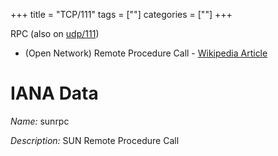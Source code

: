 +++
title = "TCP/111"
tags = [""]
categories = [""]
+++

RPC (also on [udp/111](../udp/111))

* (Open Network) Remote Procedure Call - [Wikipedia Article](http://en.wikipedia.org/wiki/Open_Network_Computing_Remote_Procedure_Call)

# IANA Data

_Name:_ sunrpc

_Description:_ SUN Remote Procedure Call

